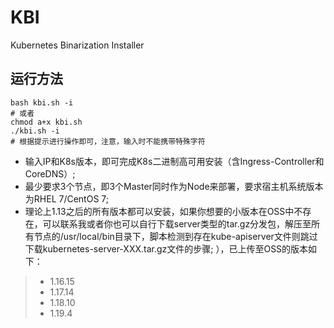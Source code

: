 # KBI
Kubernetes Binarization Installer 
## 运行方法
```shell
bash kbi.sh -i
# 或者
chmod a+x kbi.sh
./kbi.sh -i
# 根据提示进行操作即可，注意，输入时不能携带特殊字符
```
- 输入IP和K8s版本，即可完成K8s二进制高可用安装（含Ingress-Controller和CoreDNS）;
- 最少要求3个节点，即3个Master同时作为Node来部署，要求宿主机系统版本为RHEL 7/CentOS 7;
- 理论上1.13之后的所有版本都可以安装，如果你想要的小版本在OSS中不存在，可以联系我或者你也可以自行下载server类型的tar.gz分发包，解压至所有节点的/usr/local/bin目录下，脚本检测到存在kube-apiserver文件则跳过下载kubernetes-server-XXX.tar.gz文件的步骤;
），已上传至OSS的版本如下：
> - 1.16.15
> - 1.17.14
> - 1.18.10
> - 1.19.4


